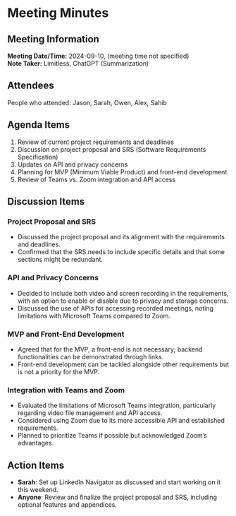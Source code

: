 # Meeting Minutes

## Meeting Information

**Meeting Date/Time:** 2024-09-10, (meeting time not specified)  
**Note Taker:** Limitless, ChatGPT (Summarization)

## Attendees

People who attended: Jason, Sarah, Owen, Alex, Sahib

## Agenda Items

1. Review of current project requirements and deadlines
2. Discussion on project proposal and SRS (Software Requirements Specification)
3. Updates on API and privacy concerns
4. Planning for MVP (Minimum Viable Product) and front-end development
5. Review of Teams vs. Zoom integration and API access

## Discussion Items

### Project Proposal and SRS

- Discussed the project proposal and its alignment with the requirements and deadlines.
- Confirmed that the SRS needs to include specific details and that some sections might be redundant.

### API and Privacy Concerns

- Decided to include both video and screen recording in the requirements, with an option to enable or disable due to privacy and storage concerns.
- Discussed the use of APIs for accessing recorded meetings, noting limitations with Microsoft Teams compared to Zoom.

### MVP and Front-End Development

- Agreed that for the MVP, a front-end is not necessary; backend functionalities can be demonstrated through links.
- Front-end development can be tackled alongside other requirements but is not a priority for the MVP.

### Integration with Teams and Zoom

- Evaluated the limitations of Microsoft Teams integration, particularly regarding video file management and API access.
- Considered using Zoom due to its more accessible API and established requirements.
- Planned to prioritize Teams if possible but acknowledged Zoom’s advantages.

## Action Items

- **Sarah**: Set up LinkedIn Navigator as discussed and start working on it this weekend.
- **Anyone**: Review and finalize the project proposal and SRS, including optional features and appendices.
